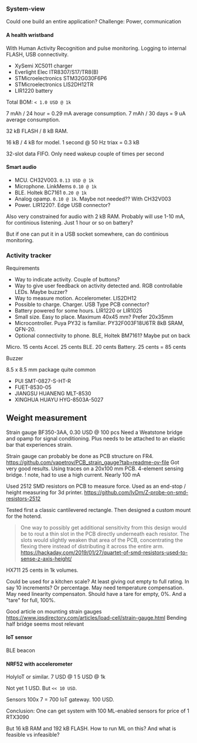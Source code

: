 
### System-view

Could one build an entire application?
Challenge: Power, communication


#### A health wristband
With Human Activity Recognition and pulse monitoring.
Logging to internal FLASH, USB connectivity.

- XySemi XC5011 charger
- Everlight Elec ITR8307/S17/TR8(B)
- STMicroelectronics STM32G030F6P6
- STMicroelectronics LIS2DH12TR
- LIR1220 battery

Total BOM: `< 1.0 USD @ 1k`

7 mAh / 24 hour = 0.29 mA average consumption.
7 mAh / 30 days = 9 uA average consumption.

32 kB FLASH / 8 kB RAM.

16 kB / 4 kB for model.
1 second @ 50 Hz triax = 0.3 kB

32-slot data FIFO. Only need wakeup couple of times per second

#### Smart audio

- MCU. CH32V003. `0.13 USD @ 1k`
- Microphone. LinkMems `0.10 @ 1k`
- BLE. Holtek BC7161 `0.20 @ 1k`
- Analog opamp. `0.10 @ 1k`. Maybe not needed?? With CH32V003
- Power. LIR1220?. Edge USB connector?

Also very constrained for audio with 2 kB RAM.
Probably will use 1-10 mA, for continious listening.
Just 1 hour or so on battery?

But if one can put it in a USB socket somewhere, can do continious monitoring.


### Activity tracker

Requirements

- Way to indicate activity. Couple of buttons?
- Way to give user feedback on activity detected and. RGB controllable LEDs. Maybe buzzer?
- Way to measure motion. Accelerometer. LIS2DH12
- Possible to charge. Charger. USB Type PCB connector?
- Battery powered for some hours. LIR1220 or LIR1025
- Small size. Easy to place. Maximum 40x45 mm? Prefer 20x35mm
- Microcontroller. Puya PY32 is familiar. PY32F003F18U6TR 8kB SRAM, QFN-20.
- Optional connectivity to phone. BLE, Holtek BM7161? Maybe put on back

Micro. 15 cents
Accel. 25 cents
BLE. 20 cents
Battery. 25 cents
= 85 cents

Buzzer

8.5 x 8.5 mm package quite common 
- PUI SMT-0827-S-HT-R
- FUET-8530-05
- JIANGSU HUANENG MLT-8530
- XINGHUA HUAYU HYG-8503A-5027

## Weight measurement

Strain gauge BF350-3AA, 0.30 USD @ 100 pcs
Need a Weatstone bridge and opamp for signal conditioning.
Plus needs to be attached to an elastic bar that experiences strain.

Strain gauge can probably be done as PCB structure on FR4.
https://github.com/vapetrov/PCB_strain_gauge?tab=readme-ov-file
Got very good results.
Using traces on a 20x100 mm PCB.
4-element sensing bridge.
! note, had to use a high current. Nearly 100 mA

Used 2512 SMD resistors on PCB to measure force.
Used as an end-stop / height measuring for 3d printer.
https://github.com/IvDm/Z-probe-on-smd-resistors-2512

Tested first a classic cantilevered rectangle.
Then designed a custom mount for the hotend.

> One way to possibly get additional sensitivity from this design would be to rout a thin slot in the PCB directly underneath each resistor.
> The slots would slightly weaken that area of the PCB, concentrating the flexing there instead of distributing it across the entire arm.
https://hackaday.com/2019/01/27/quartet-of-smd-resistors-used-to-sense-z-axis-height/

HX711 25 cents in 1k volumes.

Could be used for a kitchen scale?
At least giving out empty to full rating. In say 10 increments? Or percentage.
May need temperature compensation.
May need linearity compensaton.
Should have a tare for empty, 0%.
And a "tare" for full, 100%.

Good article on mounting strain gauges
https://www.iqsdirectory.com/articles/load-cell/strain-gauge.html
Bending half bridge seems most relevant

#### IoT sensor
BLE beacon

#### NRF52 with accelerometer
HolyIoT or similar.
7 USD @ 1
5 USD @ 1k

Not yet 1 USD. But `<< 10 USD`.

Sensors 100x 7 = 700
IoT gateway. 100 USD.

Conclusion:
One can get system with 100 ML-enabled sensors for price of 1 RTX3090

But 16 kB RAM and 192 kB FLASH.
How to run ML on this?
And what is feasible vs infeasible?




